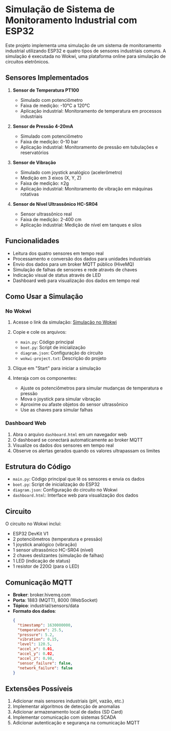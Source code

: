 # Simulação de Sistema de Monitoramento Industrial com ESP32

Este projeto implementa uma simulação de um sistema de monitoramento industrial utilizando ESP32 e quatro tipos de sensores industriais comuns. A simulação é executada no Wokwi, uma plataforma online para simulação de circuitos eletrônicos.

## Sensores Implementados

1. **Sensor de Temperatura PT100**
   - Simulado com potenciômetro
   - Faixa de medição: -10°C a 120°C
   - Aplicação industrial: Monitoramento de temperatura em processos industriais

2. **Sensor de Pressão 4-20mA**
   - Simulado com potenciômetro
   - Faixa de medição: 0-10 bar
   - Aplicação industrial: Monitoramento de pressão em tubulações e reservatórios

3. **Sensor de Vibração**
   - Simulado com joystick analógico (acelerômetro)
   - Medição em 3 eixos (X, Y, Z)
   - Faixa de medição: ±2g
   - Aplicação industrial: Monitoramento de vibração em máquinas rotativas

4. **Sensor de Nível Ultrassônico HC-SR04**
   - Sensor ultrassônico real
   - Faixa de medição: 2-400 cm
   - Aplicação industrial: Medição de nível em tanques e silos

## Funcionalidades

- Leitura dos quatro sensores em tempo real
- Processamento e conversão dos dados para unidades industriais
- Envio dos dados para um broker MQTT público (HiveMQ)
- Simulação de falhas de sensores e rede através de chaves
- Indicação visual de status através de LED
- Dashboard web para visualização dos dados em tempo real

## Como Usar a Simulação

### No Wokwi

1. Acesse o link da simulação: [Simulação no Wokwi](https://wokwi.com/projects/new/esp32)
2. Copie e cole os arquivos:
   - `main.py`: Código principal
   - `boot.py`: Script de inicialização
   - `diagram.json`: Configuração do circuito
   - `wokwi-project.txt`: Descrição do projeto

3. Clique em "Start" para iniciar a simulação
4. Interaja com os componentes:
   - Ajuste os potenciômetros para simular mudanças de temperatura e pressão
   - Mova o joystick para simular vibração
   - Aproxime ou afaste objetos do sensor ultrassônico
   - Use as chaves para simular falhas

### Dashboard Web

1. Abra o arquivo `dashboard.html` em um navegador web
2. O dashboard se conectará automaticamente ao broker MQTT
3. Visualize os dados dos sensores em tempo real
4. Observe os alertas gerados quando os valores ultrapassam os limites

## Estrutura do Código

- `main.py`: Código principal que lê os sensores e envia os dados
- `boot.py`: Script de inicialização do ESP32
- `diagram.json`: Configuração do circuito no Wokwi
- `dashboard.html`: Interface web para visualização dos dados

## Circuito

O circuito no Wokwi inclui:

- ESP32 DevKit V1
- 2 potenciômetros (temperatura e pressão)
- 1 joystick analógico (vibração)
- 1 sensor ultrassônico HC-SR04 (nível)
- 2 chaves deslizantes (simulação de falhas)
- 1 LED (indicação de status)
- 1 resistor de 220Ω (para o LED)

## Comunicação MQTT

- **Broker**: broker.hivemq.com
- **Porta**: 1883 (MQTT), 8000 (WebSocket)
- **Tópico**: industrial/sensors/data
- **Formato dos dados**:
  ```json
  {
    "timestamp": 1630000000,
    "temperature": 25.5,
    "pressure": 5.2,
    "vibration": 0.15,
    "level": 120.5,
    "accel_x": 0.01,
    "accel_y": 0.02,
    "accel_z": 0.98,
    "sensor_failure": false,
    "network_failure": false
  }
  ```

## Extensões Possíveis

1. Adicionar mais sensores industriais (pH, vazão, etc.)
2. Implementar algoritmos de detecção de anomalias
3. Adicionar armazenamento local de dados (SD Card)
4. Implementar comunicação com sistemas SCADA
5. Adicionar autenticação e segurança na comunicação MQTT